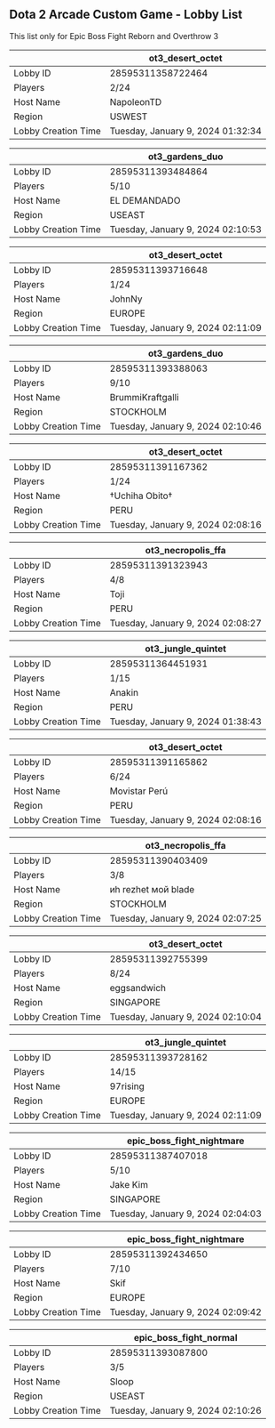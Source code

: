 ## Dota 2 Arcade Custom Game - Lobby List

This list only for Epic Boss Fight Reborn and Overthrow 3

|  | ot3_desert_octet |
| ------ | ------ |
| Lobby ID | 28595311358722464 |
| Players | 2/24 |
| Host Name | NapoleonTD |
| Region | USWEST |
| Lobby Creation Time | Tuesday, January 9, 2024 01:32:34 |


|  | ot3_gardens_duo |
| ------ | ------ |
| Lobby ID | 28595311393484864 |
| Players | 5/10 |
| Host Name | EL DEMANDADO |
| Region | USEAST |
| Lobby Creation Time | Tuesday, January 9, 2024 02:10:53 |


|  | ot3_desert_octet |
| ------ | ------ |
| Lobby ID | 28595311393716648 |
| Players | 1/24 |
| Host Name | JohnNy |
| Region | EUROPE |
| Lobby Creation Time | Tuesday, January 9, 2024 02:11:09 |


|  | ot3_gardens_duo |
| ------ | ------ |
| Lobby ID | 28595311393388063 |
| Players | 9/10 |
| Host Name | BrummiKraftgalli |
| Region | STOCKHOLM |
| Lobby Creation Time | Tuesday, January 9, 2024 02:10:46 |


|  | ot3_desert_octet |
| ------ | ------ |
| Lobby ID | 28595311391167362 |
| Players | 1/24 |
| Host Name | †Uchiha Obito† |
| Region | PERU |
| Lobby Creation Time | Tuesday, January 9, 2024 02:08:16 |


|  | ot3_necropolis_ffa |
| ------ | ------ |
| Lobby ID | 28595311391323943 |
| Players | 4/8 |
| Host Name | Toji |
| Region | PERU |
| Lobby Creation Time | Tuesday, January 9, 2024 02:08:27 |


|  | ot3_jungle_quintet |
| ------ | ------ |
| Lobby ID | 28595311364451931 |
| Players | 1/15 |
| Host Name | Anakin |
| Region | PERU |
| Lobby Creation Time | Tuesday, January 9, 2024 01:38:43 |


|  | ot3_desert_octet |
| ------ | ------ |
| Lobby ID | 28595311391165862 |
| Players | 6/24 |
| Host Name | Movistar Perú |
| Region | PERU |
| Lobby Creation Time | Tuesday, January 9, 2024 02:08:16 |


|  | ot3_necropolis_ffa |
| ------ | ------ |
| Lobby ID | 28595311390403409 |
| Players | 3/8 |
| Host Name | иh rezhet мой blade |
| Region | STOCKHOLM |
| Lobby Creation Time | Tuesday, January 9, 2024 02:07:25 |


|  | ot3_desert_octet |
| ------ | ------ |
| Lobby ID | 28595311392755399 |
| Players | 8/24 |
| Host Name | eggsandwich |
| Region | SINGAPORE |
| Lobby Creation Time | Tuesday, January 9, 2024 02:10:04 |


|  | ot3_jungle_quintet |
| ------ | ------ |
| Lobby ID | 28595311393728162 |
| Players | 14/15 |
| Host Name | 97rising |
| Region | EUROPE |
| Lobby Creation Time | Tuesday, January 9, 2024 02:11:09 |


|  | epic_boss_fight_nightmare |
| ------ | ------ |
| Lobby ID | 28595311387407018 |
| Players | 5/10 |
| Host Name | Jake Kim |
| Region | SINGAPORE |
| Lobby Creation Time | Tuesday, January 9, 2024 02:04:03 |


|  | epic_boss_fight_nightmare |
| ------ | ------ |
| Lobby ID | 28595311392434650 |
| Players | 7/10 |
| Host Name | Skif |
| Region | EUROPE |
| Lobby Creation Time | Tuesday, January 9, 2024 02:09:42 |


|  | epic_boss_fight_normal |
| ------ | ------ |
| Lobby ID | 28595311393087800 |
| Players | 3/5 |
| Host Name | Sloop |
| Region | USEAST |
| Lobby Creation Time | Tuesday, January 9, 2024 02:10:26 |


